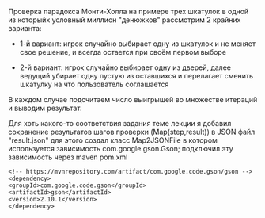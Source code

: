 Проверка парадокса Монти-Холла на примере трех шкатулок в одной из которыйх условный миллион "денюжков"
рассмотрим 2 крайних варианта:

* 1-й вариант: игрок случайно выбирает одну из шкатулок и не меняет свое решение,
и всегда остается при своём первом выборе
  

* 2-й вариант: игрок случайно выбирает одну из дверей, далее ведущий убирает одну пустую из оставшихся
и перелагает сменить шкатулку на что пользователь соглашается

В каждом случае подсчитаем число выигрышей во множестве итераций и выводим результат.
  
Для хоть какого-то соответствия задания теме лекции я добавил сохранение
результатов шагов проверки (Map(step,result)) в JSON файл "result.json"
для этого создал класс Map2JSONFile в котором используется зависимость com.google.gson.Gson;
подключил эту зависимость через maven pom.xml
```       
<!-- https://mvnrepository.com/artifact/com.google.code.gson/gson -->  
<dependency>
<groupId>com.google.code.gson</groupId>
<artifactId>gson</artifactId>
<version>2.10.1</version>
</dependency>
```


